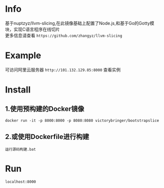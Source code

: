 ﻿# Info
 基于nuptzyz/llvm-slicing,在此镜像基础上配置了Node.js,和基于Go的Gotty模块，实现C语言程序在线切片<br>
 更多信息请查看 `https://github.com/zhangyz/llvm-slicing`<br>
# Example
 可访问阿里云服务器 `http://101.132.129.85:8000` 查看实例
# Install 
## 1.使用预构建的Docker镜像<br>
 `docker run -it -p 8000:8000 -p 8080:8080 victorybringer/bootstrapslice`<br>
## 2.或使用Dockerfile进行构建<br>
 `运行源码构建.bat`<br>
 # Run
 `localhost:8000`<br>



